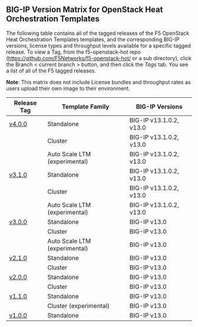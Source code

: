## BIG-IP Version Matrix for OpenStack Heat Orchestration Templates
The following table contains all of the tagged releases of the F5 OpenStack Heat Orchestration Templates templates, and the corresponding BIG-IP versions, license types and throughput levels available for a specific tagged release.  To view a Tag, from the f5-openstack-hot repo (https://github.com/F5Networks/f5-openstack-hot/ or a sub directory), click the Branch < current branch > button, and then click the *Tags* tab.  You see a list of all of the F5 tagged releases.

**Note**: This matrix does not include License bundles and throughput rates as users upload their own image to their environment.

| Release Tag | Template Family | BIG-IP Versions |
| --- | --- | --- |
| [v4.0.0](https://github.com/F5Networks/f5-openstack-hot/releases/tag/v4.0.0) | Standalone | BIG-IP v13.1.0.2, v13.0  |
|  | Cluster | BIG-IP v13.1.0.2, v13.0   |
|  | Auto Scale LTM (experimental) | BIG-IP v13.1.0.2, v13.0  |
| [v3.1.0](https://github.com/F5Networks/f5-openstack-hot/releases/tag/v3.1.0) | Standalone | BIG-IP v13.1.0.2, v13.0  |
|  | Cluster | BIG-IP v13.1.0.2, v13.0   |
|  | Auto Scale LTM (experimental) | BIG-IP v13.1.0.2, v13.0  |
| [v3.0.0](https://github.com/F5Networks/f5-openstack-hot/releases/tag/v3.0.0) | Standalone | BIG-IP v13.0  |
|  | Cluster | BIG-IP v13.0   |
|  | Auto Scale LTM (experimental) | BIG-IP v13.0   |
| [v2.1.0](https://github.com/F5Networks/f5-openstack-hot/releases/tag/v2.1.0) | Standalone | BIG-IP v13.0  |
|  | Cluster | BIG-IP v13.0   |
| [v2.0.0](https://github.com/F5Networks/f5-openstack-hot/releases/tag/v2.0.0) | Standalone | BIG-IP v13.0  |
|  | Cluster | BIG-IP v13.0   |
| [v1.1.0](https://github.com/F5Networks/f5-openstack-hot/releases/tag/v1.1.0) | Standalone | BIG-IP v13.0  |
|  | Cluster (experimental) | BIG-IP v13.0   |
| [v1.0.0](https://github.com/F5Networks/f5-openstack-hot/releases/tag/v1.0.0) | Standalone | BIG-IP v13.0  |
